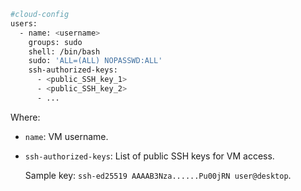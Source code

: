 ```bash
#cloud-config
users:
  - name: <username>
    groups: sudo
    shell: /bin/bash
    sudo: 'ALL=(ALL) NOPASSWD:ALL'
    ssh-authorized-keys:
      - <public_SSH_key_1>
      - <public_SSH_key_2>
      - ...
```

Where:

* `name`: VM username.
* `ssh-authorized-keys`: List of public SSH keys for VM access.

   Sample key: `ssh-ed25519 AAAAB3Nza......Pu00jRN user@desktop`.
